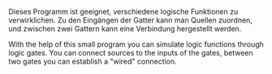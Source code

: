 Dieses Programm ist geeignet, verschiedene logische Funktionen zu verwirklichen. Zu den Eingängen der Gatter kann man Quellen zuordnen, und zwischen zwei Gattern kann eine Verbindung hergestellt werden.

With the help of this small program you can simulate logic functions through logic gates. You can connect sources to the inputs of the gates, between two gates you can establish a "wired" connection.
